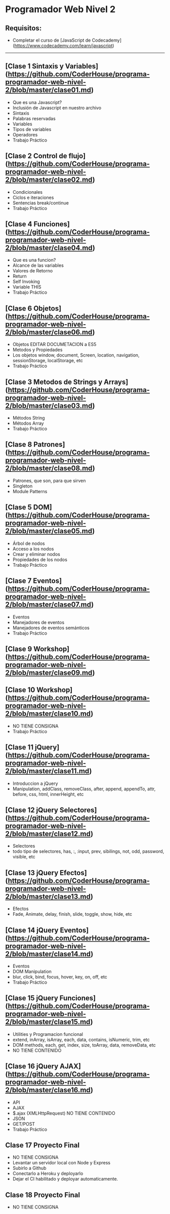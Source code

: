 # Programador Web Nivel 2

## Requisitos:
- Completar el curso de [JavaScript de Codecademy]  (<https://www.codecademy.com/learn/javascript>)

------------

## [Clase 1 Sintaxis y Variables] (<https://github.com/CoderHouse/programa-programador-web-nivel-2/blob/master/clase01.md>)

- Que es una Javascript?
- Inclusión de Javascript en nuestro archivo
- Sintaxis
- Palabras reservadas
- Variables
- Tipos de variables
- Operadores
- Trabajo Práctico

## [Clase 2 Control de flujo] (<https://github.com/CoderHouse/programa-programador-web-nivel-2/blob/master/clase02.md>)

- Condicionales
- Ciclos e iteraciones
- Sentencias break/continue
- Trabajo Práctico

## [Clase 4 Funciones] (<https://github.com/CoderHouse/programa-programador-web-nivel-2/blob/master/clase04.md>)

- Que es una funcion?
- Alcance de las variables
- Valores de Retorno
- Return
- Self Invoking
- Variable THIS
- Trabajo Práctico

## [Clase 6 Objetos] (<https://github.com/CoderHouse/programa-programador-web-nivel-2/blob/master/clase06.md>)

- Objetos EDITAR DOCUMETACION a ES5
- Metodos y Propiedades
- Los objetos window, document, Screen, location, navigation, sessionStorage, localStorage, etc
- Trabajo Práctico

## [Clase 3 Metodos de Strings y Arrays] (<https://github.com/CoderHouse/programa-programador-web-nivel-2/blob/master/clase03.md>)

- Métodos String
- Métodos Array
- Trabajo Práctico

## [Clase 8 Patrones] (<https://github.com/CoderHouse/programa-programador-web-nivel-2/blob/master/clase08.md>)

- Patrones, que son, para que sirven
- Singleton
- Module Patterns

## [Clase 5 DOM] (<https://github.com/CoderHouse/programa-programador-web-nivel-2/blob/master/clase05.md>)

- Árbol de nodos
- Acceso a los nodos
- Crear y eliminar nodos
- Propiedades de los nodos
- Trabajo Práctico

## [Clase 7 Eventos] (<https://github.com/CoderHouse/programa-programador-web-nivel-2/blob/master/clase07.md>)

- Eventos
- Manejadores de eventos
- Manejadores de eventos semánticos
- Trabajo Práctico

## [Clase 9 Workshop] (<https://github.com/CoderHouse/programa-programador-web-nivel-2/blob/master/clase09.md>)

## [Clase 10 Workshop] (<https://github.com/CoderHouse/programa-programador-web-nivel-2/blob/master/clase10.md>)

- NO TIENE CONSIGNA
- Trabajo Práctico

## [Clase 11 jQuery] (<https://github.com/CoderHouse/programa-programador-web-nivel-2/blob/master/clase11.md>)

- Introduccion a jQuery
- Manipulation, addClass, removeClass, after, append, appendTo, attr, before, css, html, innerHeight, etc

## [Clase 12 jQuery Selectores] (<https://github.com/CoderHouse/programa-programador-web-nivel-2/blob/master/clase12.md>)

- Selectores
- todo tipo de selectores, has, :, :input, prev, sibilings, not, odd, password, visible, etc

## [Clase 13 jQuery Efectos] (<https://github.com/CoderHouse/programa-programador-web-nivel-2/blob/master/clase13.md>)

- Efectos
- Fade, Animate, delay, finish, slide, toggle, show, hide, etc

## [Clase 14 jQuery Eventos] (<https://github.com/CoderHouse/programa-programador-web-nivel-2/blob/master/clase14.md>)

- Eventos
- DOM Manipulation
- blur, click, bind, focus, hover, key, on, off, etc
- Trabajo Práctico

## [Clase 15 jQuery Funciones] (<https://github.com/CoderHouse/programa-programador-web-nivel-2/blob/master/clase15.md>)

- Utilities y Programacion funcional
- extend, inArray, isArray, each, data, contains, isNumeric, trim, etc
- DOM methods, each, get, index, size, toArray, data, removeData, etc
- NO TIENE CONTENIDO

## [Clase 16 jQuery AJAX] (<https://github.com/CoderHouse/programa-programador-web-nivel-2/blob/master/clase16.md>)

- API
- AJAX
- $.ajax (XMLHttpRequest) NO TIENE CONTENIDO
- JSON
- GET/POST
- Trabajo Práctico

## Clase 17 Proyecto Final

- NO TIENE CONSIGNA
- Levantar un servidor local con Node y Express
- Subirlo a Github
- Conectarlo a Heroku y deployarlo
- Dejar el CI habilitado y deployar automaticamente.

## Clase 18 Proyecto Final

- NO TIENE CONSIGNA


